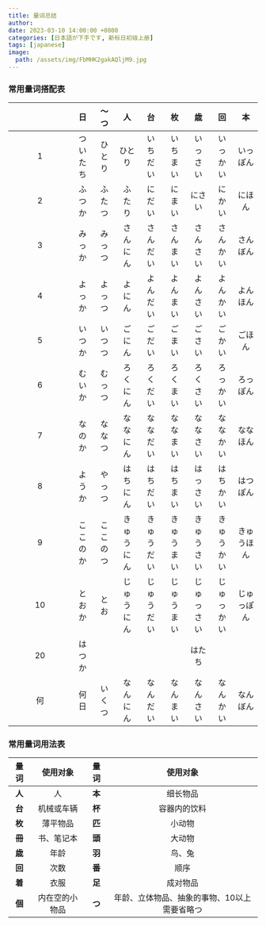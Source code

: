 ```yaml
---
title: 量词总结
author: 
date: 2023-03-10 14:00:00 +0800
categories: [日本語が下手です, 新标日初级上册]
tags: [japanese]
image:
  path: /assets/img/FbMHK2gakAQljM9.jpg
---
```


### 常用量词搭配表

| 　　　　　　　 | **日** | **～つ** | **人** | **台** | **枚** | **歳** | **回** | **本** |
|:-------------:|:-----:|:------:|:-----:|:-----:|:-----:|:-----:|:-----:|:-----:|
| 1             | ついたち  | ひとり    | ひとり   | いちだい  | いちまい  | いっさい  | いっかい  | いっぽん  |
| 2             | ふつか   | ふたつ    | ふたり   | にだい   | にまい   | にさい   | にかい   | にほん   |
| 3             | みっか   | みっつ    | さんにん  | さんだい  | さんまい  | さんさい  | さんかい  | さんぼん  |
| 4             | よっか   | よっつ    | よにん   | よんだい  | よんまい  | よんさい  | よんかい  | よんほん  |
| 5             | いつか   | いつつ    | ごにん   | ごだい   | ごまい   | ごさい   | ごかい   | ごほん   |
| 6             | むいか   | むっつ    | ろくにん  | ろくだい  | ろくまい  | ろくさい  | ろっかい  | ろっぽん  |
| 7             | なのか   | ななつ    | ななにん  | ななだい  | ななまい  | ななさい  | ななかい  | ななほん  |
| 8             | ようか   | やっつ    | はちにん  | はちだい  | はちまい  | はっさい  | はちかい  | はつぽん  |
| 9             | ここのか  | ここのつ   | きゅうにん | きゅうだい | きゅうまい | きゅうさい | きゅうかい | きゅうほん |
| 10            | とおか   | とお     | じゅうにん | じゅうだい | じゅうまい | じゅっさい | じゅっかい | じゅっぽん |
| 20            | はつか   |        |       |       |       | はたち   |       |       |
| 何             | 何日    | いくつ    | なんにん  | なんだい  | なんまい  | なんさい  | なんかい  | なんぼん  |

### 常用量词用法表

| **量词** | **使用对象** | **量词** | **使用对象**                |
|:------:|:--------:|:------:|:-----------------------:|
| **人**  | 人        | **本**      | 细长物品                    |
| **台**  | 机械或车辆    | **杯**      | 容器内的饮料                  |
| **枚**  | 薄平物品     | **匹**      | 小动物                     |
| **冊**  | 书、笔记本    | **頭**      | 大动物                     |
| **歳**  | 年龄       | **羽**      | 鸟、兔                     |
| **回**  | 次数       | **番**      | 顺序                      |
| **着**  | 衣服       | **足**      | 成对物品                    |
| **個**  | 内在空的小物品  | **つ**      | 年龄、立体物品、抽象的事物、10以上需要省略つ |
